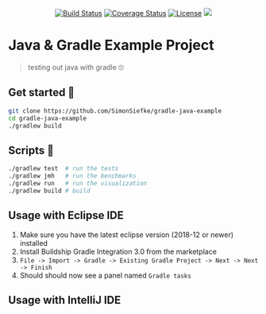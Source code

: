 <p align="center">
<a href="https://travis-ci.com/SimonSiefke/gradle-java-example"><img src="https://travis-ci.com/SimonSiefke/gradle-java-example.svg?branch=master" alt="Build Status"></a>
<a href="https://codecov.io/gh/SimonSiefke/gradle-java-example">
<img src="https://codecov.io/gh/SimonSiefke/gradle-java-example/branch/master/graph/badge.svg" alt="Coverage Status"></a>
<a href="https://raw.githubusercontent.com/SimonSiefke/gradle-java-example/master/LICENSE"><img src="https://img.shields.io/badge/license-MIT-blue.svg" alt="License"></a>
<a href="https://github.com/SimonSiefke/gradle-java-example/issues"><img src="https://img.shields.io/github/issues/SimonSiefke/gradle-java-example.svg"></a></p>

# Java & Gradle Example Project

> testing out java with gradle 🙄

## Get started 🚀

```bash
git clone https://github.com/SimonSiefke/gradle-java-example
cd gradle-java-example
./gradlew build
```

## Scripts 📃

```bash
./gradlew test  # run the tests
./gradlew jmh   # run the benchmarks
./gradlew run   # run the visualization
./gradlew build # build
```

## Usage with Eclipse IDE

1. Make sure you have the latest eclipse version (2018-12 or newer) installed
1. Install Buildship Gradle Integration 3.0 from the marketplace
1. `File -> Import -> Gradle -> Existing Gradle Project -> Next -> Next -> Finish`
1. Should should now see a panel named `Gradle tasks`

## Usage with IntelliJ IDE
